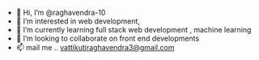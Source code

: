 - 👋 Hi, I’m @raghavendra-10
- 👀 I’m interested in web development,
- 🌱 I’m currently learning full stack web development , machine learning
- 💞️ I’m looking to collaborate on front end developments
- 📫 mail me .. vattikutiraghavendra3@gmail.com

<!---
raghavendra-10/raghavendra-10 is a ✨ special ✨ repository because its `README.md` (this file) appears on your GitHub profile.
You can click the Preview link to take a look at your changes.
--->
